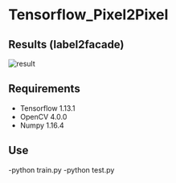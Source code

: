 # Tensorflow_Pixel2Pixel

## Results (label2facade)
![result](./results/99.jpg)

## Requirements
- Tensorflow 1.13.1
- OpenCV 4.0.0
- Numpy 1.16.4
## Use
-python train.py
-python test.py
